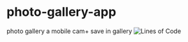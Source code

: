 # photo-gallery-app
photo gallery a mobile cam+ save in gallery
![Lines of Code](https://img.shields.io/tokei/lines/github/<dilipkommana>/<photo-gallery-app>)
